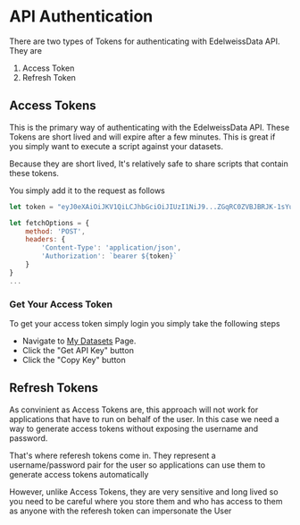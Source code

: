 # API Authentication

There are two types of Tokens for authenticating with EdelweissData API. They are

1. Access Token
2. Refresh Token

## Access Tokens
This is the primary way of authenticating with the EdelweissData API. These Tokens are short lived and will expire after a few minutes. This is great if you simply want to execute a script against your datasets.

Because they are short lived, It's relatively safe to share scripts that contain these tokens.

You simply add it to the request as follows
```js
let token = "eyJ0eXAiOiJKV1QiLCJhbGciOiJIUzI1NiJ9...ZGqRC0ZVBJBRJK-1sYuy2cON40sLRCusRkoTjcy92YY"

let fetchOptions = {
    method: 'POST',
    headers: {
        'Content-Type': 'application/json',
        'Authorization': `bearer ${token}`
    }
}
...
```

### Get Your Access Token
To get your access token simply login you simply take the following steps

- Navigate to [My Datasets](https://edelweissdata.com/datasets/manage) Page.
- Click the "Get API Key" button
- Click the "Copy Key" button


## Refresh Tokens

As convinient as Access Tokens are, this approach will not work for applications that have to run on behalf of the user. In this case we need a way to generate access tokens without exposing the username and password.

That's where referesh tokens come in. They represent a username/password pair for the user so applications can use them to generate access tokens automatically

However, unlike Access Tokens, they are very sensitive and long lived so you need to be careful where you store them and who has access to them as anyone with the referesh token can impersonate the User